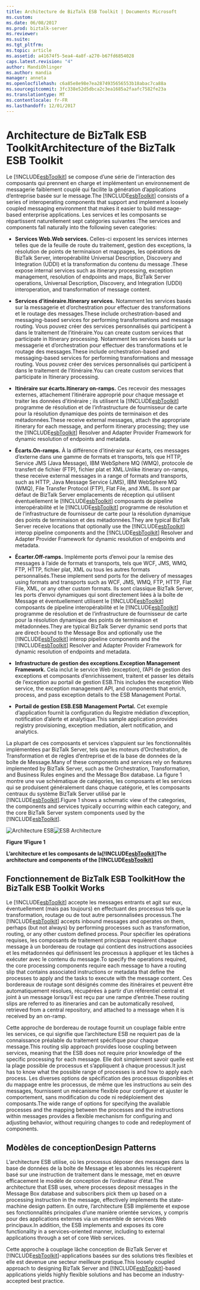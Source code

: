 ```yaml
---
title: Architecture de BizTalk ESB Toolkit | Documents Microsoft
ms.custom: 
ms.date: 06/08/2017
ms.prod: biztalk-server
ms.reviewer: 
ms.suite: 
ms.tgt_pltfrm: 
ms.topic: article
ms.assetid: a41674f5-5ea4-4a8f-a270-b67fd6854028
caps.latest.revision: "4"
author: MandiOhlinger
ms.author: mandia
manager: anneta
ms.openlocfilehash: c6a85e8e98e7ea2874935656553b18abac7ca88a
ms.sourcegitcommit: 3fc338e52d5dbca2c3ea1685a2faafc7582fe23a
ms.translationtype: MT
ms.contentlocale: fr-FR
ms.lasthandoff: 12/01/2017
---
```

# <a name="architecture-of-the-biztalk-esb-toolkit"></a><span data-ttu-id="1bd3e-102">Architecture de BizTalk ESB Toolkit</span><span class="sxs-lookup"><span data-stu-id="1bd3e-102">Architecture of the BizTalk ESB Toolkit</span></span>
<span data-ttu-id="1bd3e-103">Le [!INCLUDE[esbToolkit](../includes/esbtoolkit-md.md)] se compose d’une série de l’interaction des composants qui prennent en charge et implémentent un environnement de messagerie faiblement couplé qui facilite la génération d’applications d’entreprise basée sur le message.</span><span class="sxs-lookup"><span data-stu-id="1bd3e-103">The [!INCLUDE[esbToolkit](../includes/esbtoolkit-md.md)] consists of a series of interoperating components that support and implement a loosely coupled messaging environment that makes it easier to build message-based enterprise applications.</span></span> <span data-ttu-id="1bd3e-104">Les services et les composants se répartissent naturellement sept catégories suivantes :</span><span class="sxs-lookup"><span data-stu-id="1bd3e-104">The services and components fall naturally into the following seven categories:</span></span>  
  
-   <span data-ttu-id="1bd3e-105">**Services Web.**</span><span class="sxs-lookup"><span data-stu-id="1bd3e-105">**Web services.**</span></span> <span data-ttu-id="1bd3e-106">Celles-ci exposent les services internes telles que de la feuille de route du traitement, gestion des exceptions, la résolution de points de terminaison et mappages, les opérations de BizTalk Server, interopérabilité Universal Description, Discovery and Integration (UDDI) et la transformation du contenu du message .</span><span class="sxs-lookup"><span data-stu-id="1bd3e-106">These expose internal services such as itinerary processing, exception management, resolution of endpoints and maps, BizTalk Server operations, Universal Description, Discovery, and Integration (UDDI) interoperation, and transformation of message content.</span></span>  
  
-   <span data-ttu-id="1bd3e-107">**Services d’itinéraire.**</span><span class="sxs-lookup"><span data-stu-id="1bd3e-107">**Itinerary services.**</span></span> <span data-ttu-id="1bd3e-108">Notamment les services basés sur la messagerie et d’orchestration pour effectuer des transformations et le routage des messages.</span><span class="sxs-lookup"><span data-stu-id="1bd3e-108">These include orchestration-based and messaging-based services for performing transformations and message routing.</span></span> <span data-ttu-id="1bd3e-109">Vous pouvez créer des services personnalisés qui participent à dans le traitement de l’itinéraire.</span><span class="sxs-lookup"><span data-stu-id="1bd3e-109">You can create custom services that participate in Itinerary processing.</span></span> <span data-ttu-id="1bd3e-110">Notamment les services basés sur la messagerie et d’orchestration pour effectuer des transformations et le routage des messages.</span><span class="sxs-lookup"><span data-stu-id="1bd3e-110">These include orchestration-based and messaging-based services for performing transformations and message routing.</span></span> <span data-ttu-id="1bd3e-111">Vous pouvez créer des services personnalisés qui participent à dans le traitement de l’itinéraire.</span><span class="sxs-lookup"><span data-stu-id="1bd3e-111">You can create custom services that participate in Itinerary processing.</span></span>  
  
-   <span data-ttu-id="1bd3e-112">**Itinéraire sur écarts.**</span><span class="sxs-lookup"><span data-stu-id="1bd3e-112">**Itinerary on-ramps.**</span></span> <span data-ttu-id="1bd3e-113">Ces recevoir des messages externes, attachement l’itinéraire approprié pour chaque message et traiter les données d’itinéraire ; ils utilisent la [!INCLUDE[esbToolkit](../includes/esbtoolkit-md.md)] programme de résolution et de l’infrastructure de fournisseur de carte pour la résolution dynamique des points de terminaison et des métadonnées.</span><span class="sxs-lookup"><span data-stu-id="1bd3e-113">These receive external messages, attach the appropriate itinerary for each message, and perform itinerary processing; they use the [!INCLUDE[esbToolkit](../includes/esbtoolkit-md.md)] Resolver and Adapter Provider Framework for dynamic resolution of endpoints and metadata.</span></span>  
  
-   <span data-ttu-id="1bd3e-114">**Écarts.**</span><span class="sxs-lookup"><span data-stu-id="1bd3e-114">**On-ramps.**</span></span> <span data-ttu-id="1bd3e-115">À la différence d’itinéraire sur écarts, ces messages d’externe dans une gamme de formats et transports, tels que HTTP, Service JMS (Java Message), IBM WebSphere MQ (WMQ), protocole de transfert de fichier (FTP), fichier plat et XML.</span><span class="sxs-lookup"><span data-stu-id="1bd3e-115">Unlike itinerary on-ramps, these receive external messages in a range of formats and transports, such as HTTP, Java Message Service (JMS), IBM WebSphere MQ (WMQ), File Transfer Protocol (FTP), Flat File, and XML.</span></span> <span data-ttu-id="1bd3e-116">Ils sont par défaut de BizTalk Server emplacements de réception qui utilisent éventuellement le [!INCLUDE[esbToolkit](../includes/esbtoolkit-md.md)] composants de pipeline interopérabilité et le [!INCLUDE[esbToolkit](../includes/esbtoolkit-md.md)] programme de résolution et de l’infrastructure de fournisseur de carte pour la résolution dynamique des points de terminaison et des métadonnées.</span><span class="sxs-lookup"><span data-stu-id="1bd3e-116">They are typical BizTalk Server receive locations that optionally use the [!INCLUDE[esbToolkit](../includes/esbtoolkit-md.md)] interop pipeline components and the [!INCLUDE[esbToolkit](../includes/esbtoolkit-md.md)] Resolver and Adapter Provider Framework for dynamic resolution of endpoints and metadata.</span></span>  
  
-   <span data-ttu-id="1bd3e-117">**Écarter.**</span><span class="sxs-lookup"><span data-stu-id="1bd3e-117">**Off-ramps.**</span></span> <span data-ttu-id="1bd3e-118">Implémente ports d’envoi pour la remise des messages à l’aide de formats et transports, tels que WCF, JMS, WMQ, FTP, HTTP, fichier plat, XML ou tous les autres formats personnalisés.</span><span class="sxs-lookup"><span data-stu-id="1bd3e-118">These implement send ports for the delivery of messages using formats and transports such as WCF, JMS, WMQ, FTP, HTTP, Flat File, XML, or any other custom formats.</span></span> <span data-ttu-id="1bd3e-119">Ils sont classique BizTalk Server, les ports d’envoi dynamiques qui sont directement liées à la boîte de Message et éventuellement utilisent le [!INCLUDE[esbToolkit](../includes/esbtoolkit-md.md)] composants de pipeline interopérabilité et le [!INCLUDE[esbToolkit](../includes/esbtoolkit-md.md)] programme de résolution et de l’infrastructure de fournisseur de carte pour la résolution dynamique des points de terminaison et métadonnées.</span><span class="sxs-lookup"><span data-stu-id="1bd3e-119">They are typical BizTalk Server dynamic send ports that are direct-bound to the Message Box and optionally use the [!INCLUDE[esbToolkit](../includes/esbtoolkit-md.md)] interop pipeline components and the [!INCLUDE[esbToolkit](../includes/esbtoolkit-md.md)] Resolver and Adapter Provider Framework for dynamic resolution of endpoints and metadata.</span></span>  
  
-   <span data-ttu-id="1bd3e-120">**Infrastructure de gestion des exceptions.**</span><span class="sxs-lookup"><span data-stu-id="1bd3e-120">**Exception Management Framework.**</span></span> <span data-ttu-id="1bd3e-121">Cela inclut le service Web (exception), l’API de gestion des exceptions et composants d’enrichissement, traitent et passer les détails de l’exception au portail de gestion ESB.</span><span class="sxs-lookup"><span data-stu-id="1bd3e-121">This includes the exception Web service, the exception management API, and components that enrich, process, and pass exception details to the ESB Management Portal.</span></span>  
  
-   <span data-ttu-id="1bd3e-122">**Portail de gestion ESB.**</span><span class="sxs-lookup"><span data-stu-id="1bd3e-122">**ESB Management Portal.**</span></span> <span data-ttu-id="1bd3e-123">Cet exemple d’application fournit la configuration du Registre médiation d’exception, notification d’alerte et analytique.</span><span class="sxs-lookup"><span data-stu-id="1bd3e-123">This sample application provides registry provisioning, exception mediation, alert notification, and analytics.</span></span>  
  
 <span data-ttu-id="1bd3e-124">La plupart de ces composants et services s’appuient sur les fonctionnalités implémentées par BizTalk Server, tels que les moteurs d’Orchestration, de Transformation et de règles d’entreprise et de la base de données de la boîte de Message.</span><span class="sxs-lookup"><span data-stu-id="1bd3e-124">Many of these components and services rely on features implemented by BizTalk Server, such as the Orchestration, Transformation, and Business Rules engines and the Message Box database.</span></span> <span data-ttu-id="1bd3e-125">La figure 1 montre une vue schématique de catégories, les composants et les services qui se produisent généralement dans chaque catégorie, et les composants centraux du système BizTalk Server utilisé par le [!INCLUDE[esbToolkit](../includes/esbtoolkit-md.md)].</span><span class="sxs-lookup"><span data-stu-id="1bd3e-125">Figure 1 shows a schematic view of the categories, the components and services typically occurring within each category, and the core BizTalk Server system components used by the [!INCLUDE[esbToolkit](../includes/esbtoolkit-md.md)].</span></span>  
  
 <span data-ttu-id="1bd3e-126">![Architecture ESB](../esb-toolkit/media/esbarchitecture.gif "ESBArchitecture")</span><span class="sxs-lookup"><span data-stu-id="1bd3e-126">![ESB Architecture](../esb-toolkit/media/esbarchitecture.gif "ESBArchitecture")</span></span>  
  
 <span data-ttu-id="1bd3e-127">**Figure 1**</span><span class="sxs-lookup"><span data-stu-id="1bd3e-127">**Figure 1**</span></span>  
  
 <span data-ttu-id="1bd3e-128">**L’architecture et les composants de la[!INCLUDE[esbToolkit](../includes/esbtoolkit-md.md)]**</span><span class="sxs-lookup"><span data-stu-id="1bd3e-128">**The architecture and components of the [!INCLUDE[esbToolkit](../includes/esbtoolkit-md.md)]**</span></span>  
  
## <a name="how-the-biztalk-esb-toolkit-works"></a><span data-ttu-id="1bd3e-129">Fonctionnement de BizTalk ESB Toolkit</span><span class="sxs-lookup"><span data-stu-id="1bd3e-129">How the BizTalk ESB Toolkit Works</span></span>  
 <span data-ttu-id="1bd3e-130">Le [!INCLUDE[esbToolkit](../includes/esbtoolkit-md.md)] accepte les messages entrants et agit sur eux, éventuellement (mais pas toujours) en effectuant des processus tels que la transformation, routage ou de tout autre personnalisées processus.</span><span class="sxs-lookup"><span data-stu-id="1bd3e-130">The [!INCLUDE[esbToolkit](../includes/esbtoolkit-md.md)] accepts inbound messages and operates on them, perhaps (but not always) by performing processes such as transformation, routing, or any other custom defined process.</span></span> <span data-ttu-id="1bd3e-131">Pour spécifier les opérations requises, les composants de traitement principaux requièrent chaque message à un bordereau de routage qui contient des instructions associées et les métadonnées qui définissent les processus à appliquer et les tâches à exécuter avec le contenu du message.</span><span class="sxs-lookup"><span data-stu-id="1bd3e-131">To specify the operations required, the core processing components require each message to have a routing slip that contains associated instructions or metadata that define the processes to apply and the tasks to execute with the message content.</span></span> <span data-ttu-id="1bd3e-132">Ces bordereaux de routage sont désignés comme des itinéraires et peuvent être automatiquement résolues, récupérées à partir d’un référentiel central et joint à un message lorsqu’il est reçu par une rampe d’entrée.</span><span class="sxs-lookup"><span data-stu-id="1bd3e-132">These routing slips are referred to as itineraries and can be automatically resolved, retrieved from a central repository, and attached to a message when it is received by an on-ramp.</span></span>  
  
 <span data-ttu-id="1bd3e-133">Cette approche de bordereau de routage fournit un couplage faible entre les services, ce qui signifie que l’architecture ESB ne requiert pas de la connaissance préalable du traitement spécifique pour chaque message.</span><span class="sxs-lookup"><span data-stu-id="1bd3e-133">This routing slip approach provides loose coupling between services, meaning that the ESB does not require prior knowledge of the specific processing for each message.</span></span> <span data-ttu-id="1bd3e-134">Elle doit simplement savoir quelle est la plage possible de processus et s’appliquent à chaque processus.</span><span class="sxs-lookup"><span data-stu-id="1bd3e-134">It just has to know what the possible range of processes is and how to apply each process.</span></span> <span data-ttu-id="1bd3e-135">Les diverses options de spécification des processus disponibles et du mappage entre les processus, de même que les instructions au sein des messages, fournissent un mécanisme flexible pour configurer et ajuster le comportement, sans modification du code ni redéploiement des composants.</span><span class="sxs-lookup"><span data-stu-id="1bd3e-135">The wide range of options for specifying the available processes and the mapping between the processes and the instructions within messages provides a flexible mechanism for configuring and adjusting behavior, without requiring changes to code and redeployment of components.</span></span>  
  
## <a name="design-patterns"></a><span data-ttu-id="1bd3e-136">Modèles de conception</span><span class="sxs-lookup"><span data-stu-id="1bd3e-136">Design Patterns</span></span>  
 <span data-ttu-id="1bd3e-137">L’architecture ESB utilise, où les processus déposer des messages dans la base de données de la boîte de Message et les abonnés les récupèrent basé sur une instruction de traitement dans le message, met en œuvre efficacement le modèle de conception de l’ordinateur d’état.</span><span class="sxs-lookup"><span data-stu-id="1bd3e-137">The architecture that ESB uses, where processes deposit messages in the Message Box database and subscribers pick them up based on a processing instruction in the message, effectively implements the state-machine design pattern.</span></span> <span data-ttu-id="1bd3e-138">En outre, l’architecture ESB implémente et expose ses fonctionnalités principales d’une manière orientée services, y compris pour des applications externes via un ensemble de services Web principaux.</span><span class="sxs-lookup"><span data-stu-id="1bd3e-138">In addition, the ESB implements and exposes its core functionality in a services-oriented manner, including to external applications through a set of core Web services.</span></span>  
  
 <span data-ttu-id="1bd3e-139">Cette approche à couplage lâche conception de BizTalk Server et [!INCLUDE[esbToolkit](../includes/esbtoolkit-md.md)]-applications basées sur des solutions très flexibles et elle est devenue une secteur meilleure pratique.</span><span class="sxs-lookup"><span data-stu-id="1bd3e-139">This loosely coupled approach to designing BizTalk Server and [!INCLUDE[esbToolkit](../includes/esbtoolkit-md.md)]-based applications yields highly flexible solutions and has become an industry-accepted best practice.</span></span>